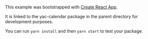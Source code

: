 This example was bootstrapped with [Create React App](https://github.com/facebook/create-react-app).

It is linked to the yac-calendar package in the parent directory for development purposes.

You can run `yarn install` and then `yarn start` to test your package.
